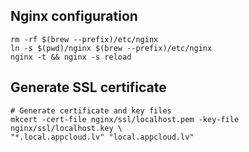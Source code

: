 ## Nginx configuration
```shell
rm -rf $(brew --prefix)/etc/nginx
ln -s $(pwd)/nginx $(brew --prefix)/etc/nginx
nginx -t && nginx -s reload
```

## Generate SSL certificate
```shell
# Generate certificate and key files
mkcert -cert-file nginx/ssl/localhost.pem -key-file nginx/ssl/localhost.key \
"*.local.appcloud.lv" "local.appcloud.lv"
```
